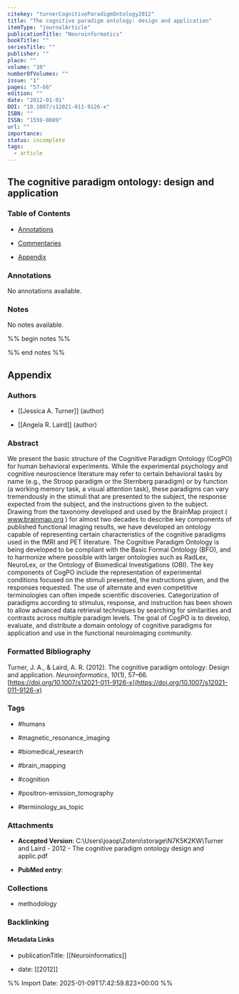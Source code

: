 ```yaml
---
citekey: "turnerCognitiveParadigmOntology2012"
title: "The cognitive paradigm ontology: design and application"
itemType: "journalArticle"
publicationTitle: "Neuroinformatics"
bookTitle: ""
seriesTitle: ""
publisher: ""
place: ""
volume: "10"
numberOfVolumes: ""
issue: "1"
pages: "57-66"
edition: ""
date: "2012-01-01"
DOI: "10.1007/s12021-011-9126-x"
ISBN: ""
ISSN: "1559-0089"
url: ""
importance: 
status: incomplete
tags:
  - article
---
```


## The cognitive paradigm ontology: design and application

### Table of Contents

- [Annotations](#annotations)

+ [Commentaries](#commentaries)

- [Appendix](#appendix)

### Annotations


No annotations available.


### Notes


No notes available.


%% begin notes %%

<!-- Write your personal notes here -->

%% end notes %%

## Appendix

### Authors


- [[Jessica A. Turner]] (author)

- [[Angela R. Laird]] (author)



### Abstract

We present the basic structure of the Cognitive Paradigm Ontology (CogPO) for human behavioral experiments. While the experimental psychology and cognitive neuroscience literature may refer to certain behavioral tasks by name (e.g., the Stroop paradigm or the Sternberg paradigm) or by function (a working memory task, a visual attention task), these paradigms can vary tremendously in the stimuli that are presented to the subject, the response expected from the subject, and the instructions given to the subject. Drawing from the taxonomy developed and used by the BrainMap project ( www.brainmap.org ) for almost two decades to describe key components of published functional imaging results, we have developed an ontology capable of representing certain characteristics of the cognitive paradigms used in the fMRI and PET literature. The Cognitive Paradigm Ontology is being developed to be compliant with the Basic Formal Ontology (BFO), and to harmonize where possible with larger ontologies such as RadLex, NeuroLex, or the Ontology of Biomedical Investigations (OBI). The key components of CogPO include the representation of experimental conditions focused on the stimuli presented, the instructions given, and the responses requested. The use of alternate and even competitive terminologies can often impede scientific discoveries. Categorization of paradigms according to stimulus, response, and instruction has been shown to allow advanced data retrieval techniques by searching for similarities and contrasts across multiple paradigm levels. The goal of CogPO is to develop, evaluate, and distribute a domain ontology of cognitive paradigms for application and use in the functional neuroimaging community.


### Formatted Bibliography

Turner, J. A., & Laird, A. R. (2012). The cognitive paradigm ontology: Design and application. _Neuroinformatics_, _10_(1), 57–66. [https://doi.org/10.1007/s12021-011-9126-x](https://doi.org/10.1007/s12021-011-9126-x)


### Tags


- #humans

- #magnetic_resonance_imaging

- #biomedical_research

- #brain_mapping

- #cognition

- #positron-emission_tomography

- #terminology_as_topic




### Attachments


- **Accepted Version**: C:\Users\joaop\Zotero\storage\N7K5K2KW\Turner and Laird - 2012 - The cognitive paradigm ontology design and applic.pdf

- **PubMed entry**: 




### Collections


- methodology





### Backlinking


#### Metadata Links


- publicationTitle: [[Neuroinformatics]]




- date: [[2012]]





<!-- Any additional notes or comments -->


%% Import Date: 2025-01-09T17:42:59.823+00:00 %%
